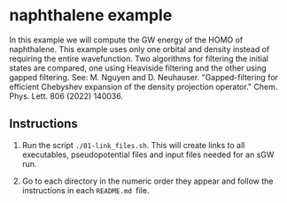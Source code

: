 # naphthalene example

In this example we will compute the GW energy of the HOMO of naphthalene.
This example uses only one orbital and density instead of requiring the
entire wavefunction. Two algorithms for filtering the initial states
are compared, one using Heaviside filtering and the other using gapped
filtering. See: M. Nguyen and D. Neuhauser. "Gapped-filtering for efficient
Chebyshev expansion of the density projection operator." Chem. Phys. Lett.
806 (2022) 140036.

## Instructions

1. Run the script `./01-link_files.sh`. This will create links to all executables,
   pseudopotential files and input files needed for an sGW run.

2. Go to each directory in the numeric order they appear and follow the
   instructions in each `README.md `file.

